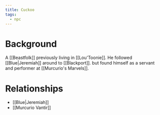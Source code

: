 ```yaml
---
title: Cuckoo
tags:
  - npc
---
```

# Background
A [[Beastfolk]] previously living in [[Lou'Toonie]]. He followed [[Blue|Jeremiah]] around to [[Blackport]]. but found himself as a servant and performer at [[Murcurio's Marvels]].

# Relationships
* [[Blue|Jeremiah]]
* [[Murcurio Vantir]]
